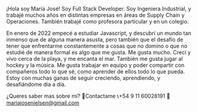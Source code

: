 ¡Hola soy María José!
Soy Full Stack Developer. 
Soy Ingeniera Industrial, y trabajé muchos años en distintas empresas en áreas de Supply Chain y Operaciones. También trabajé como profesora particular y en un colegio. 

En enero de 2022 empecé a estudiar Javascript, y descubrí un mundo tan inmenso que de alguna manera asusta, pero también que el desafío de tener que enfrentarme constantemente a cosas que no domino o que no estudié de manera formal es algo que me gusta. Me gusta mucho. 
Crecí y vivo cerca de la playa, y me encanta el mar. También me gusta jugar al hockey y la música. 
Me gusta trabajar en equipo y poder compartir con compañeros todo lo que sé, como aprender de ellos todo lo que pueda. 
Estoy con muchas ganas de seguir creciendo, aprendiendo, y desafiándome día a día. 

¿Queres saber mas sobre mi?
📩Contactame
📞+54 9 11 60028191
📧mariajosenielsen@gmail.com
